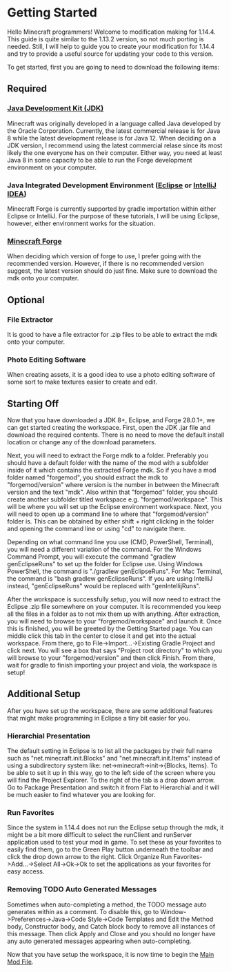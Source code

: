 # Getting Started

Hello Minecraft programmers! Welcome to modification making for 1.14.4. This guide is quite similar to the 1.13.2 version, so not much porting is needed. Still, I will help to guide you to create your modification for 1.14.4 and try to provide a useful source for updating your code to this version.

To get started, first you are going to need to download the following items:

## Required

### [Java Development Kit (JDK)](https://www.oracle.com/technetwork/java/javase/downloads/index.html)

Minecraft was originally developed in a language called Java developed by the Oracle Corporation. Currently, the latest commercial release is for Java 8 while the latest development release is for Java 12. When deciding on a JDK version, I recommend using the latest commercial relase since its most likely the one everyone has on their computer. Either way, you need at least Java 8 in some capacity to be able to run the Forge development environment on your computer.

### Java Integrated Development Environment ([Eclipse](https://www.eclipse.org/downloads/packages/release/2019-03/r/eclipse-ide-enterprise-java-developers) or [IntelliJ IDEA](https://www.jetbrains.com/idea/download/))

Minecraft Forge is currently supported by gradle importation within either Eclipse or IntelliJ. For the purpose of these tutorials, I will be using Eclipse, however, either environment works for the situation.

### [Minecraft Forge](https://files.minecraftforge.net/maven/net/minecraftforge/forge/index_1.14.4.html)

When deciding which version of forge to use, I prefer going with the recommended version. However, if there is no recommended version suggest, the latest version should do just fine. Make sure to download the mdk onto your computer.

## Optional

### File Extractor

It is good to have a file extractor for .zip files to be able to extract the mdk onto your computer.

### Photo Editing Software

When creating assets, it is a good idea to use a photo editing software of some sort to make textures easier to create and edit.

## Starting Off

Now that you have downloaded a JDK 8+, Eclipse, and Forge 28.0.1+, we can get started creating the workspace. First, open the JDK .jar file and download the required contents. There is no need to move the default install location or change any of the download parameters. 

Next, you will need to extract the Forge mdk to a folder. Preferably you should have a default folder with the name of the mod with a subfolder inside of it which contains the extracted Forge mdk. So if you have a mod folder named "forgemod", you should extract the mdk to "forgemod/version" where version is the number in between the Minecraft version and the text "mdk". Also within that "forgemod" folder, you should create another subfolder titled workspace e.g. "forgemod/workspace". This will be where you will set up the Eclipse environment workspace. Next, you will need to open up a command line to where that "forgemod/version" folder is. This can be obtained by either shift + right clicking in the folder and opening the command line or using "cd" to navigate there.

Depending on what command line you use (CMD, PowerShell, Terminal), you will need a different variation of the command. For the Windows Command Prompt, you will execute the command "gradlew genEclipseRuns" to set up the folder for Eclipse use. Using Windows PowerShell, the command is "./gradlew genEclipseRuns". For Mac Terminal, the command is "bash gradlew genEclipseRuns". If you are using IntelliJ instead, "genEclipseRuns" would be replaced with "genIntellijRuns".

After the workspace is successfully setup, you will now need to extract the Eclipse .zip file somewhere on your computer. It is recommended you keep all the files in a folder as to not mix them up with anything. After extraction, you will need to browse to your "forgemod/workspace" and launch it. Once this is finished, you will be greeted by the Getting Started page. You can middle click this tab in the center to close it and get into the actual workspace. From there, go to File->Import...->Existing Gradle Project and click next. You will see a box that says "Project root directory" to which you will browse to your "forgemod/version" and then click Finish. From there, wait for gradle to finish importing your project and viola, the workspace is setup!

## Additional Setup

After you have set up the workspace, there are some additional features that might make programming in Eclipse a tiny bit easier for you.

### Hierarchial Presentation

The default setting in Eclipse is to list all the packages by their full name such as "net.minecraft.init.Blocks" and "net.minecraft.init.Items" instead of using a subdirectory system like: net->minecraft->init->{Blocks, Items}. To be able to set it up in this way, go to the left side of the screen where you will find the Project Explorer. To the right of the tab is a drop down arrow. Go to Package Presentation and switch it from Flat to Hierarchial and it will be much easier to find whatever you are looking for.

### Run Favorites

Since the system in 1.14.4 does not run the Eclipse setup through the mdk, it might be a bit more difficult to select the runClient and runServer application used to test your mod in game. To set these as your favorites to easily find them, go to the Green Play button underneath the toolbar and click the drop down arrow to the right. Click Organize Run Favorites->Add...->Select All->Ok->Ok to set the applications as your favorites for easy access.

### Removing TODO Auto Generated Messages

Sometimes when auto-completing a method, the TODO message auto generates within as a comment. To disable this, go to Window->Preferences->Java->Code Style->Code Templates and Edit the Method body, Constructor body, and Catch block body to remove all instances of this message. Then click Apply and Close and you should no longer have any auto generated messages appearing when auto-completing.

Now that you have setup the workspace, it is now time to begin the [Main Mod File](https://championash5357.github.io/ChampionAsh5357/tutorial/minecraft/1.14.4/main_file).
